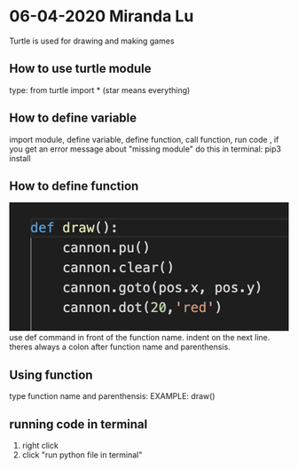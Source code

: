 # 06-04-2020 Miranda Lu
Turtle is used for drawing and making games
## How to use turtle module
type: from turtle import *
(star means everything)

## How to define variable
import module,
define variable,
define function,
call function, 
run code ,
if you get an error message about "missing module" do this in terminal:
pip3 install

## How to define function
![image](def.png)
use def command in front of the function name.
indent on the next line.
theres always a colon after function name and parenthensis.

## Using function
type function name and parenthensis: 
EXAMPLE: draw()

## running code in terminal
1. right click
2. click "run python file in terminal"